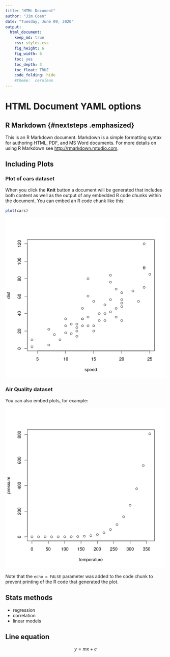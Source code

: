 ```yaml
---
title: "HTML Document"
author: "Jim Coen"
date: "Tuesday, June 09, 2020"
output:
  html_document: 
    keep_md: true
    css: styles.css
    fig_height: 6
    fig_width: 6
    toc: yes
    toc_depth: 3
    toc_float: TRUE
    code_folding: hide
    #theme:  cerulean
---
```




# HTML Document YAML options

## R Markdown {#nextsteps .emphasized}

This is an R Markdown document. Markdown is a simple formatting syntax for authoring HTML, PDF, and MS Word documents. For more details on using R Markdown see <http://rmarkdown.rstudio.com>.

## Including Plots

### Plot of cars dataset
When you click the **Knit** button a document will be generated that includes both content as well as the output of any embedded R code chunks within the document. You can embed an R code chunk like this:


```r
plot(cars)
```

![](01-HTML-document_files/figure-html/cars-1.png)<!-- -->

### Air Quality dataset
You can also embed plots, for example:

![](01-HTML-document_files/figure-html/pressure-1.png)<!-- -->

Note that the `echo = FALSE` parameter was added to the code chunk to prevent printing of the R code that generated the plot.

## Stats methods
* regression
* correlation
* linear models

## Line equation

$$y = m x + c$$


